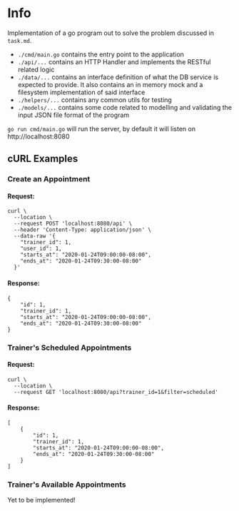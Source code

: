 # Info

Implementation of a go program out to solve the problem discussed in `task.md`.

* `./cmd/main.go` contains the entry point to the application
* `./api/...` contains an HTTP Handler and implements the RESTful related logic
* `./data/...` contains an interface definition of what the DB service is expected to provide. It also contains an in memory mock and a filesystem implementation of said interface
* `./helpers/...` contains any common utils for testing
* `./models/...` contains some code related to  modelling and validating the input JSON file format of the program

`go run cmd/main.go` will run the server, by default it will listen on http://localhost:8080

## cURL Examples

### Create an Appointment

#### Request:
```
curl \
  --location \
  --request POST 'localhost:8080/api' \
  --header 'Content-Type: application/json' \
  --data-raw '{
    "trainer_id": 1,
    "user_id": 1,
    "starts_at": "2020-01-24T09:00:00-08:00",
    "ends_at": "2020-01-24T09:30:00-08:00"
  }'
```

#### Response:
```
{
    "id": 1,
    "trainer_id": 1,
    "starts_at": "2020-01-24T09:00:00-08:00",
    "ends_at": "2020-01-24T09:30:00-08:00"
}
```

### Trainer's Scheduled Appointments

#### Request:
```
curl \
  --location \
  --request GET 'localhost:8080/api?trainer_id=1&filter=scheduled'
```

#### Response:
```
[
    {
        "id": 1,
        "trainer_id": 1,
        "starts_at": "2020-01-24T09:00:00-08:00",
        "ends_at": "2020-01-24T09:30:00-08:00"
    }
]
```

### Trainer's Available Appointments

Yet to be implemented!